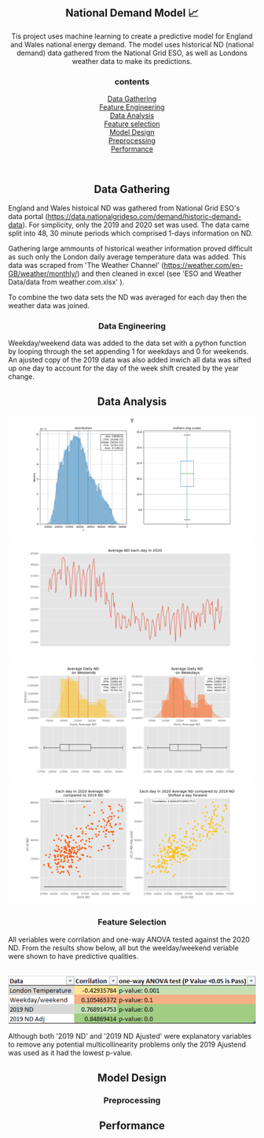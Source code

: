 
<h2 align="center">National Demand Model 📈</h2>

<p align="center">
Tis project uses machine learning to create a predictive model for England and Wales national energy demand. The model uses historical ND (national demand) data gathered from the National Grid ESO, as well as Londons weather data to make its predictions. 
</p>
<h3 align="center">contents</h3>
<p align="center">
<a  href="#Data-Gathering">Data Gathering</a><br>
<a  href="#Data-Engineering">Feature Engineering</a><br>
<a  href="#Initial-Analysis">Data Analysis</a><br>
<a  href="#Feature-selection">Feature selection</a><br>
<a  href="#Model-Design">Model Design</a><br>
<a  href="#Model-Design">Preprocessing</a><br>
<a  href="#Performance">Performance</a><br>
</p>
<br>
<a name="Data-Gathering"></a>
<h2 align="center">Data Gathering</h2>

England and Wales histoical ND was gathered from National Grid ESO's data portal (https://data.nationalgrideso.com/demand/historic-demand-data). For simplicity, only the 2019 and 2020 set was used. The data came split into 48, 30 minute periods which comprised 1-days information on ND. <br>

Gathering large ammounts of historical weather information proved difficult as such only the London daily average temperature data was added. This data was scraped from 'The Weather Channel' (https://weather.com/en-GB/weather/monthly/) and then cleaned in excel (see 'ESO and Weather Data/data from weather.com.xlsx' ).<br>

To combine the two data sets the ND was averaged for each day then the weather data was joined. <br>
<a name="Data-Engineering"></a>
<h3 align="center">Data Engineering</h3>

Weekday/weekend data was added to the data set with a python function by looping through the set appending 1 for weekdays and 0 for weekends. An ajusted copy of the 2019 data was also added inwich all data was sifted up one day to account for the day of the week shift created by the year change.<br>

<a name="Initial-Analysis"></a>
<h2 align="center">Data Analysis</h2>
<p align="center">
<img width="500" src="https://raw.githubusercontent.com/wisespira/ESO-National-Demand-Model/master/imgs/probability%20distribution%20of%20National%20Demand.png">
<img width="500" src="https://raw.githubusercontent.com/wisespira/ESO-National-Demand-Model/master/imgs/AverageNDEachDay2020.png">
<img width="500" src="https://raw.githubusercontent.com/wisespira/ESO-National-Demand-Model/master/imgs/weekdayWeekendComparison.png">
<img width="500" src="https://raw.githubusercontent.com/wisespira/ESO-National-Demand-Model/master/imgs/2019adjVS2019.png">


</p>
<a name="Feature-selection"></a>
<h3 align="center">Feature Selection</h3>
All veriables were corrilation and one-way ANOVA tested against the 2020 ND. From the results show below, all but the weelday/weekend veriable were shown to have predictive qualities. <br>  <br>
 <p align="center">
 <img src="https://raw.githubusercontent.com/wisespira/ESO-National-Demand-Model/master/imgs/cor%26pvalueExcel.png">
</p>
Although both '2019 ND' and '2019 ND Ajusted' were explanatory variables to remove any potential multicollinearity problems only the 2019 Ajustend was used as it had the lowest p-value. 
<a name="Model-Design"></a>
<h2 align="center">Model Design</h2>
<a name="Preprocessing"></a>
<h3 align="center">Preprocessing</h3>

<a name="Performance"></a>
<h2 align="center">Performance</h2>


